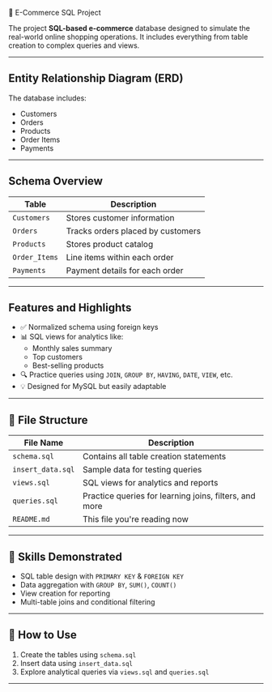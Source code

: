 🛒 E-Commerce SQL Project

The project **SQL-based e-commerce** database designed to simulate the real-world online shopping operations. It includes everything from table creation to complex queries and views.

---

## Entity Relationship Diagram (ERD)

The database includes:
- Customers
- Orders
- Products
- Order Items
- Payments


---

##  Schema Overview

| Table         | Description                            |
|---------------|----------------------------------------|
| `Customers`   | Stores customer information            |
| `Orders`      | Tracks orders placed by customers      |
| `Products`    | Stores product catalog                 |
| `Order_Items` | Line items within each order           |
| `Payments`    | Payment details for each order         |

---

##  Features and Highlights

- ✅ Normalized schema using foreign keys
- 📊 SQL views for analytics like:
  - Monthly sales summary
  - Top customers
  - Best-selling products
- 🔍 Practice queries using `JOIN`, `GROUP BY`, `HAVING`, `DATE`, `VIEW`, etc.
- 💡 Designed for MySQL but easily adaptable

---

## 📁 File Structure

| File Name         | Description                              |
|------------------|------------------------------------------|
| `schema.sql`      | Contains all table creation statements   |
| `insert_data.sql` | Sample data for testing queries          |
| `views.sql`       | SQL views for analytics and reports      |
| `queries.sql`     | Practice queries for learning joins, filters, and more |
| `README.md`       | This file you're reading now             |

---

## 📌 Skills Demonstrated

- SQL table design with `PRIMARY KEY` & `FOREIGN KEY`
- Data aggregation with `GROUP BY`, `SUM()`, `COUNT()`
- View creation for reporting
- Multi-table joins and conditional filtering

---

## 🚀 How to Use

1. Create the tables using `schema.sql`
2. Insert data using `insert_data.sql`
3. Explore analytical queries via `views.sql` and `queries.sql`

---
